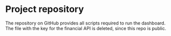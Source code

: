 # Project repository

The repository on GitHub provides all scripts required to run the dashboard. The file with the key for the financial API is deleted, since this repo is public. 
